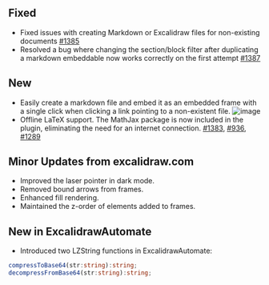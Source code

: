 ## Fixed
- Fixed issues with creating Markdown or Excalidraw files for non-existing documents [#1385](https://github.com/zsviczian/obsidian-excalidraw-plugin/issues/1385)
- Resolved a bug where changing the section/block filter after duplicating a markdown embeddable now works correctly on the first attempt [#1387](https://github.com/zsviczian/obsidian-excalidraw-plugin/issues/1387)

## New
- Easily create a markdown file and embed it as an embedded frame with a single click when clicking a link pointing to a non-existent file.
![image](https://github.com/zsviczian/obsidian-excalidraw-plugin/assets/14358394/4b9de54d-2382-4a52-b500-918ba2a60133)
- Offline LaTeX support. The MathJax package is now included in the plugin, eliminating the need for an internet connection. [#1383](https://github.com/zsviczian/obsidian-excalidraw-plugin/issues/1383), [#936](https://github.com/zsviczian/obsidian-excalidraw-plugin/issues/936), [#1289](https://github.com/zsviczian/obsidian-excalidraw-plugin/issues/1289)

## Minor Updates from excalidraw.com
- Improved the laser pointer in dark mode.
- Removed bound arrows from frames.
- Enhanced fill rendering.
- Maintained the z-order of elements added to frames.

## New in ExcalidrawAutomate
- Introduced two LZString functions in ExcalidrawAutomate:
```typescript
compressToBase64(str:string):string;
decompressFromBase64(str:string):string;
```
